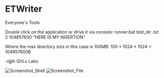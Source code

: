 # ETWriter
Everyone's Tools

Double click on the application or drive it via console:
runner.bat test_dir .txt 2 104857600 "HERE IS MY INSERTION"

Where the max directory size in this case is 100MB:
100 * 1024 * 1024 = 104857600B

-$t@$h    QVLx Labs


![Screenshot_Shell](https://github.com/STashakkori/ETWriter/assets/4257899/47188ca2-e9eb-43d4-8132-ccfe6e1c979a)
![Screenshot_File](https://github.com/STashakkori/ETWriter/assets/4257899/cac5f1b2-9ac8-4d85-a291-5791e88fab1c)
